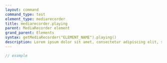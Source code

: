 ```yaml
---
layout: command
command_type: test
element_type: mediarecorder
title: mediarecorder.playing
parent: MediaRecorder element
grand_parent: Elements
syntax: getMediaRecorder("ELEMENT_NAME").playing()
description: Lorem ipsum dolor sit amet, consectetur adipiscing elit, sed do eiusmod tempor incididunt ut labore et dolore magna aliqua. Ut enim ad minim veniam, quis nostrud exercitation ullamco laboris nisi ut aliquip ex ea commodo consequat.
---
```


```javascript
// example
```